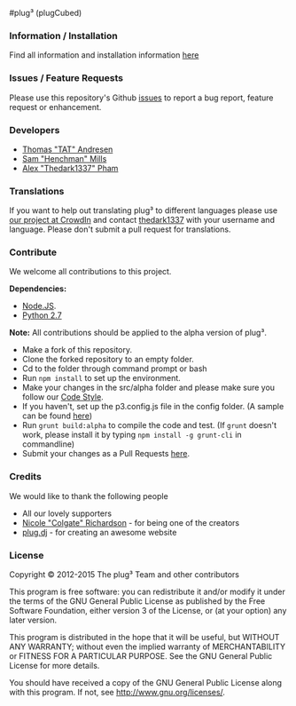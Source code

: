 #plug&#179; (plugCubed)

### Information / Installation
Find all information and installation information [here](http://plugCubed.net/)

### Issues / Feature Requests
Please use this repository's Github [issues](https://github.com/plugCubed/plugCubed/issues) to report a bug report, feature request or enhancement.

### Developers
* [Thomas "TAT" Andresen](https://github.com/TATDK)
* [Sam "Henchman" Mills](https://github.com/Hunchmun)
* [Alex "Thedark1337" Pham](https://github.com/thedark1337)

### Translations

If you want to help out translating plug&#179; to different languages please use [our project at CrowdIn](https://crowdin.net/project/plug3) and contact [thedark1337](https://github.com/thedark1337) with your username and language.  Please don't submit a pull request for translations.


### Contribute

We welcome all contributions to this project.

**Dependencies:**

* [Node.JS](http://nodejs.org/download/).
* [Python 2.7](https://www.python.org/downloads/release)

**Note:** All contributions should be applied to the alpha version of plug&#179;.

* Make a fork of this repository.
* Clone the forked repository to an empty folder.
* Cd to the folder through command prompt or bash
* Run `npm install` to set up the environment.
* Make your changes in the src/alpha folder and please make sure you follow our [Code Style](https://github.com/plugCubed/Code-Style).
* If you haven't, set up the p3.config.js file in the config folder. (A sample can be found [here](https://github.com/plugCubed/plugCubed/blob/master/config/p3.config.sample.js))
* Run `grunt build:alpha` to compile the code and test. (If `grunt` doesn't work, please install it by typing `npm install -g grunt-cli` in commandline)
* Submit your changes as a Pull Requests [here](https://github.com/plugCubed/plugCubed/pulls).

### Credits
We would like to thank the following people

* All our lovely supporters
* [Nicole "Colgate" Richardson](https://github.com/colgate) - for being one of the creators
* [plug.dj](https://plug.dj) - for creating an awesome website

### License
Copyright &copy; 2012-2015 The plug&#179; Team and other contributors

This program is free software: you can redistribute it and/or modify
it under the terms of the GNU General Public License as published by
the Free Software Foundation, either version 3 of the License, or
(at your option) any later version.

This program is distributed in the hope that it will be useful,
but WITHOUT ANY WARRANTY; without even the implied warranty of
MERCHANTABILITY or FITNESS FOR A PARTICULAR PURPOSE.  See the
GNU General Public License for more details.

You should have received a copy of the GNU General Public License
along with this program.  If not, see http://www.gnu.org/licenses/.